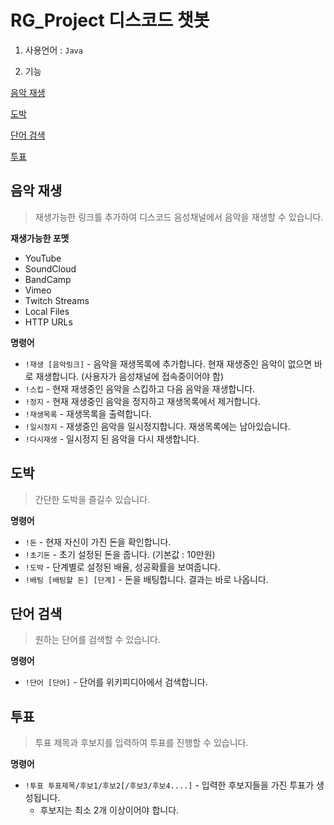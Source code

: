 # RG_Project 디스코드 챗봇

1. 사용언어 : `Java`

2. 기능

[음악 재생](#음악-재생)

[도박](#도박)

[단어 검색](#단어-검색)

[투표](#투표)



## 음악 재생
> 재생가능한 링크를 추가하여 디스코드 음성채널에서 음악을 재생할 수 있습니다.



<strong>재생가능한 포멧</strong>

- YouTube
- SoundCloud
- BandCamp
- Vimeo
- Twitch Streams
- Local Files
- HTTP URLs

<strong>명령어</strong>

- `!재생 [음악링크]` - 음악을 재생목록에 추가합니다. 현재 재생중인 음악이 없으면 바로 재생합니다. (사용자가 음성채널에 접속중이어야 함)
- `!스킵` - 현재 재생중인 음악을 스킵하고 다음 음악을 재생합니다.
- `!정지` - 현재 재생중인 음악을 정지하고 재생목록에서 제거합니다.
- `!재생목록` - 재생목록을 출력합니다.
- `!일시정지` - 재생중인 음악을 일시정지합니다. 재생목록에는 남아있습니다.
- `!다시재생` - 일시정지 된 음악을 다시 재생합니다.



## 도박
> 간단한 도박을 즐길수 있습니다.



<strong>명령어</strong>

- `!돈` - 현재 자신이 가진 돈을 확인합니다.
- `!초기돈` - 초기 설정된 돈을 줍니다. (기본값 : 10만원)
- `!도박` - 단계별로 설정된 배율, 성공확률을 보여줍니다.
- `!배팅 [배팅할 돈] [단계]` - 돈을 배팅합니다. 결과는 바로 나옵니다.



## 단어 검색

> 원하는 단어를 검색할 수 있습니다.



<strong>명령어</strong>

- `!단어 [단어]` - 단어를 위키피디아에서 검색합니다.




## 투표

> 투표 제목과 후보지를 입력하여 투표를 진행할 수 있습니다.



<strong>명령어</strong>

- `!투표 투표제목/후보1/후보2[/후보3/후보4....]` - 입력한 후보지들을 가진 투표가 생성됩니다.
  - 후보지는 최소 2개 이상이어야 합니다.
